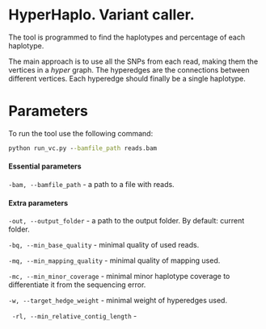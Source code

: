 # HyperHaplo. Variant caller.
The tool is programmed to find the haplotypes and percentage of each haplotype.

The main approach is to use all the SNPs from each read, making them the vertices in a *_hyper_* graph. The hyperedges are the connections between different vertices. Each hyperedge should finally be a single haplotype.

# Parameters 
To run the tool use the following command:
```cmd
python run_vc.py --bamfile_path reads.bam
```

#### Essential parameters
```-bam, --bamfile_path```  - a path to a file with reads.

#### Extra parameters
```-out, --output_folder``` - a path to the output folder. By default: current folder.

``` -bq, --min_base_quality ``` - minimal quality of used reads.

``` -mq, --min_mapping_quality ``` - minimal quality of mapping used.

``` -mc, --min_minor_coverage ``` - minimal minor haplotype coverage to differentiate it from the sequencing error.

``` -w, --target_hedge_weight ``` - minimal weight of hyperedges used.

``` -rl, --min_relative_contig_length``` - 

